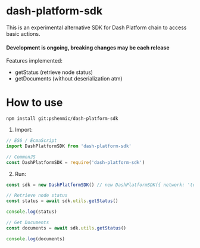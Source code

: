 # dash-platform-sdk

This is an experimental alternative SDK for Dash Platform chain to access basic actions.

#### Development is ongoing, breaking changes may be each release

Features implemented:

* getStatus (retrieve node status)
* getDocuments (without deserialization atm)

# How to use

`npm install git:pshenmic/dash-platform-sdk`


1) Import:
```javascript
// ES6 / EcmaScript
import DashPlatformSDK from 'dash-platform-sdk'

// CommonJS
const DashPlatformSDK = require('dash-platform-sdk')
```

2) Run:
```javascript
const sdk = new DashPlatformSDK() // new DashPlatformSDK({ network: 'testnet', dapiUrls: ['https://52.33.28.47:1443']}) 

// Retrieve node status
const status = await sdk.utils.getStatus()

console.log(status)

// Get Documents
const documents = await sdk.utils.getStatus()

console.log(documents)
```
